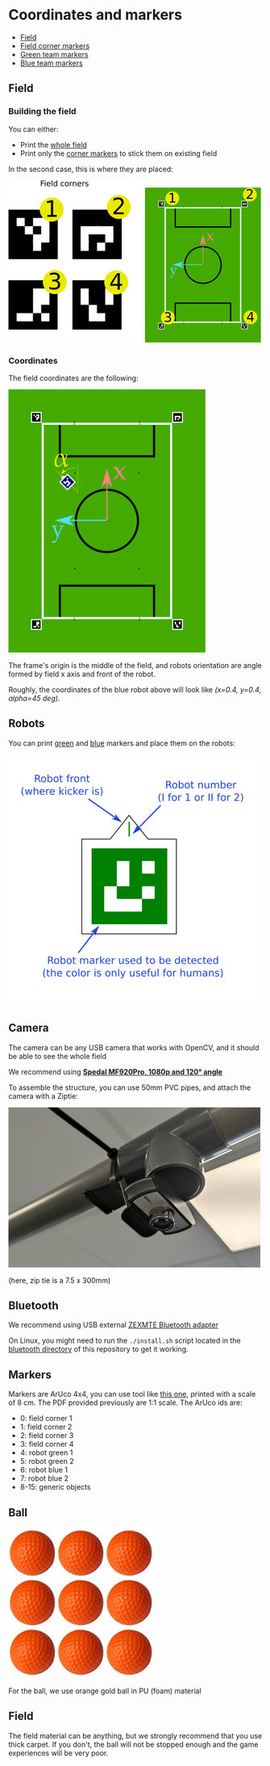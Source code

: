 # Coordinates and markers

* [Field](/docs/field.pdf)
* [Field corner markers](/docs/field-markers.pdf)
* [Green team markers](/docs/green-markers.pdf)
* [Blue team markers](/docs/blue-markers.pdf)

## Field

### Building the field

You can either:

* Print the [whole field](/docs/field.pdf)
* Print only the [corner markers](/docs/field-markers.pdf) to stick them on existing field

In the second case, this is where they are placed:

![Putting markers on existing field](/docs/imgs/field-markers-explain.png)

### Coordinates

The field coordinates are the following:

![Field coordinates](/docs/imgs/field-frame.png)

The frame's origin is the middle of the field, and robots orientation are angle formed by
field x axis and front of the robot.

Roughly, the coordinates of the blue robot above will look like *(x=0.4, y=0.4, alpha=45 deg)*.

## Robots

You can print [green](/docs/green-markers.pdf) and [blue](/docs/blue-markers.pdf) markers and
place them on the robots:

![Robot markers](/docs/imgs/robots-markers-explain.png)

## Camera

The camera can be any USB camera that works with OpenCV, and it should be able to see the whole field

We recommend using [**Spedal MF920Pro, 1080p and 120° angle**](https://www.amazon.com/Spedal-Conference-Streaming-Microphone-Desktop/dp/B07TDQ8NL3)

To assemble the structure, you can use 50mm PVC pipes, and attach the camera with a Ziptie:

![Ziptie camera](/docs/imgs/camera_ziptie.png)

(here, zip tie is a 7.5 x 300mm)

## Bluetooth

We recommend using USB external [ZEXMTE Bluetooth adapter](https://www.amazon.fr/gp/product/B08SC9M9K3/)

On Linux, you might need to run the `./install.sh` script located in the [bluetooth directory](/bluetooth) of this
repository to get it working.

## Markers

Markers are ArUco 4x4, you can use tool like [this one](https://chev.me/arucogen/), printed with a scale
of 8 cm. The PDF provided previously are 1:1 scale. The ArUco ids are:

* 0: field corner 1
* 1: field corner 2
* 2: field corner 3
* 3: field corner 4
* 4: robot green 1
* 5: robot green 2
* 6: robot blue 1
* 7: robot blue 2
* 8-15: generic objects

## Ball

![Balls](/docs/imgs/balls.png)

For the ball, we use orange gold ball in PU (foam) material

## Field

The field material can be anything, but we strongly recommend that you use thick carpet. If you don't, the ball will
not be stopped enough and the game experiences will be very poor.